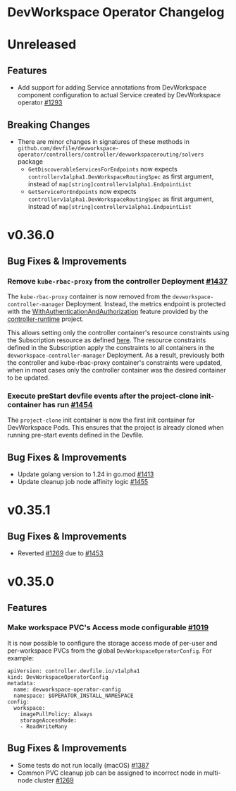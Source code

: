 # DevWorkspace Operator Changelog

# Unreleased

## Features
- Add support for adding Service annotations from DevWorkspace component configuration to actual Service created by DevWorkspace operator [#1293](https://github.com/devfile/devworkspace-operator/issues/1293)

## **Breaking Changes**
- There are minor changes in signatures of these methods in `github.com/devfile/devworkspace-operator/controllers/controller/devworkspacerouting/solvers` package
  - `GetDiscoverableServicesForEndpoints` now expects `controllerv1alpha1.DevWorkspaceRoutingSpec` as first argument, instead of `map[string]controllerv1alpha1.EndpointList`
  - `GetServiceForEndpoints` now expects `controllerv1alpha1.DevWorkspaceRoutingSpec` as first argument, instead of `map[string]controllerv1alpha1.EndpointList`

# v0.36.0
## Bug Fixes & Improvements
### Remove `kube-rbac-proxy` from the controller Deployment [#1437](https://github.com/devfile/devworkspace-operator/pull/1437)
The `kube-rbac-proxy` container is now removed from the `devworkspace-controller-manager` Deployment. Instead, the metrics endpoint is protected with the [WithAuthenticationAndAuthorization](https://pkg.go.dev/sigs.k8s.io/controller-runtime/pkg/metrics/filters#WithAuthenticationAndAuthorization) feature provided by the [controller-runtime](https://github.com/kubernetes-sigs/controller-runtime) project.

This allows setting only the controller container's resource constraints using the Subscription resource as defined [here](https://github.com/operator-framework/operator-lifecycle-manager/blob/master/doc/design/subscription-config.md#example-4). The resource constraints defined in the Subscription apply the constraints to all containers in the `devworkspace-controller-manager` Deployment. As a result, previously both the controller and kube-rbac-proxy container's constraints were updated, when in most cases only the controller container was the desired container to be updated.

### Execute preStart devfile events after the project-clone init-container has run [#1454](https://github.com/devfile/devworkspace-operator/issues/1454)
The `project-clone` init container is now the first init container for DevWorkspace Pods. This ensures that the project is already cloned when running pre-start events defined in the Devfile.

## Bug Fixes & Improvements
- Update golang version to 1.24 in go.mod [#1413](https://github.com/devfile/devworkspace-operator/pull/1413)
- Update cleanup job node affinity logic [#1455](https://github.com/devfile/devworkspace-operator/pull/1455)


# v0.35.1
## Bug Fixes & Improvements
- Reverted [#1269](https://github.com/devfile/devworkspace-operator/issues/1269) due to [#1453](https://github.com/devfile/devworkspace-operator/issues/1453)

# v0.35.0

## Features
### Make workspace PVC's Access mode configurable [#1019](https://github.com/devfile/devworkspace-operator/issues/1019)
It is now possible to configure the storage access mode of per-user and per-workspace PVCs from the global `DevWorkspaceOperatorConfig`. For example:
```
apiVersion: controller.devfile.io/v1alpha1
kind: DevWorkspaceOperatorConfig
metadata:
  name: devworkspace-operator-config
  namespace: $OPERATOR_INSTALL_NAMESPACE
config:
  workspace:
    imagePullPolicy: Always
    storageAccessMode:
    - ReadWriteMany
```

## Bug Fixes & Improvements
- Some tests do not run locally (macOS) [#1387](https://github.com/devfile/devworkspace-operator/issues/1387)
- Common PVC cleanup job can be assigned to incorrect node in multi-node cluster [#1269](https://github.com/devfile/devworkspace-operator/issues/1269)
